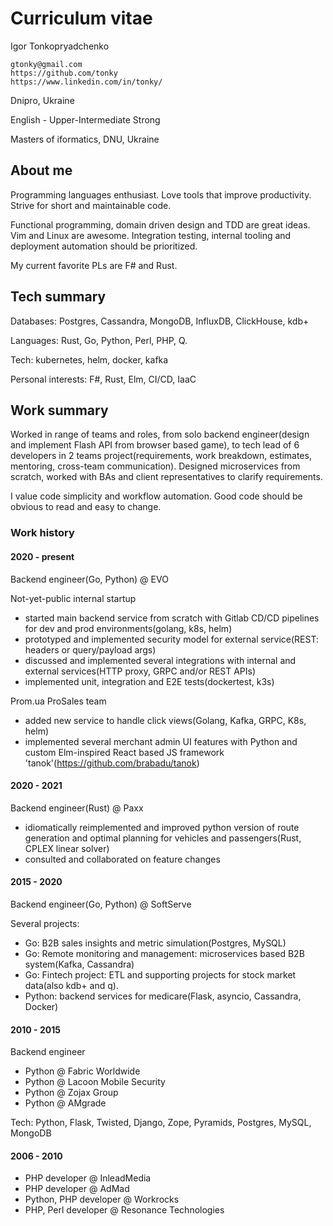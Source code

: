 # Curriculum vitae

Igor Tonkopryadchenko

```
gtonky@gmail.com
https://github.com/tonky
https://www.linkedin.com/in/tonky/
```

Dnipro, Ukraine

English - Upper-Intermediate Strong

Masters of iformatics, DNU, Ukraine

## About me

Programming languages enthusiast. Love tools that improve productivity. Strive for short and maintainable code.

Functional programming, domain driven design and TDD are great ideas. Vim and Linux are awesome. Integration testing, internal tooling and deployment automation should be prioritized.

My current favorite PLs are F# and Rust.

## Tech summary

Databases: Postgres, Cassandra, MongoDB, InfluxDB, ClickHouse, kdb+

Languages: Rust, Go, Python, Perl, PHP, Q.

Tech: kubernetes, helm, docker, kafka

Personal interests: F#, Rust, Elm, CI/CD, IaaC

## Work summary

Worked in range of teams and roles, from solo backend engineer(design and implement Flash API from browser based game), to tech lead of 6 developers in 2 teams project(requirements, work breakdown, estimates, mentoring, cross-team communication). Designed microservices from scratch, worked with BAs and client representatives to clarify requirements.

I value code simplicity and workflow automation. Good code should be obvious to read and easy to change.

### Work history

#### 2020 - present

Backend engineer(Go, Python) @ EVO

Not-yet-public internal startup

* started main backend service from scratch with Gitlab CD/CD pipelines for dev and prod environments(golang, k8s, helm)
* prototyped and implemented security model for external service(REST: headers or query/payload args)
* discussed and implemented several integrations with internal and external services(HTTP proxy, GRPC and/or REST APIs)
* implemented unit, integration and E2E tests(dockertest, k3s)

Prom.ua ProSales team

* added new service to handle click views(Golang, Kafka, GRPC, K8s, helm)
* implemented several merchant admin UI features with Python and custom Elm-inspired React based JS framework 'tanok'(https://github.com/brabadu/tanok)


#### 2020 - 2021

Backend engineer(Rust) @ Paxx

* idiomatically reimplemented and improved python version of route generation and optimal planning for vehicles and passengers(Rust, CPLEX linear solver)
* consulted and collaborated on feature changes


#### 2015 - 2020

Backend engineer(Go, Python) @ SoftServe

Several projects:

* Go:     B2B sales insights and metric simulation(Postgres, MySQL)
* Go:     Remote monitoring and management: microservices based B2B system(Kafka, Cassandra)
* Go:     Fintech project: ETL and supporting projects for stock market data(also kdb+ and q).
* Python: backend services for medicare(Flask, asyncio, Cassandra, Docker)

#### 2010 - 2015

Backend engineer

* Python @ Fabric Worldwide
* Python @ Lacoon Mobile Security
* Python @ Zojax Group
* Python @ AMgrade

Tech: Python, Flask, Twisted, Django, Zope, Pyramids, Postgres, MySQL, MongoDB


#### 2006 - 2010

* PHP developer @ InleadMedia
* PHP developer @ AdMad
* Python, PHP developer @ Workrocks
* PHP, Perl developer @ Resonance Technologies
